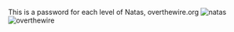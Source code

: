 This is a password for each level of Natas, overthewire.org
![natas](https://user-images.githubusercontent.com/53615807/101656937-5ef96a80-3a54-11eb-83bf-e60d34cd371a.png)
![overthewire](https://user-images.githubusercontent.com/53615807/101657223-b0095e80-3a54-11eb-8fa2-5c3e860d9d47.png)
